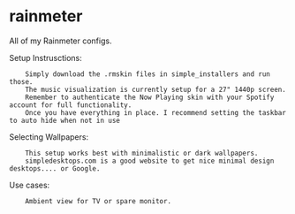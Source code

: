 # rainmeter
All of my Rainmeter configs.

Setup Instrusctions:

  		Simply download the .rmskin files in simple_installers and run those.
  		The music visualization is currently setup for a 27" 1440p screen.
  		Remember to authenticate the Now Playing skin with your Spotify account for full functionality.		
		Once you have everything in place. I recommend setting the taskbar to auto hide when not in use

Selecting Wallpapers:
		
		This setup works best with minimalistic or dark wallpapers.
		simpledesktops.com is a good website to get nice minimal design desktops.... or Google.

Use cases:
			
		Ambient view for TV or spare monitor.
